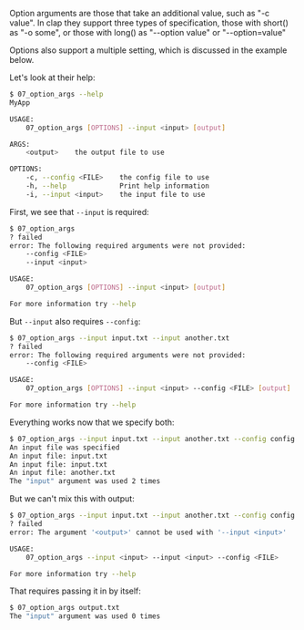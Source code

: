 Option arguments are those that take an additional value, such as "-c value". In clap they
support three types of specification, those with short() as "-o some", or those with long()
as "--option value" or "--option=value"

Options also support a multiple setting, which is discussed in the example below.

Let's look at their help:
```bash
$ 07_option_args --help
MyApp 

USAGE:
    07_option_args [OPTIONS] --input <input> [output]

ARGS:
    <output>    the output file to use

OPTIONS:
    -c, --config <FILE>    the config file to use
    -h, --help             Print help information
    -i, --input <input>    the input file to use
```

First, we see that `--input` is required:
```bash
$ 07_option_args
? failed
error: The following required arguments were not provided:
    --config <FILE>
    --input <input>

USAGE:
    07_option_args [OPTIONS] --input <input> [output]

For more information try --help
```

But `--input` also requires `--config`:
```bash
$ 07_option_args --input input.txt --input another.txt
? failed
error: The following required arguments were not provided:
    --config <FILE>

USAGE:
    07_option_args [OPTIONS] --input <input> --config <FILE> [output]

For more information try --help
```

Everything works now that we specify both:
```bash
$ 07_option_args --input input.txt --input another.txt --config config.toml
An input file was specified
An input file: input.txt
An input file: input.txt
An input file: another.txt
The "input" argument was used 2 times
```

But we can't mix this with output:
```bash
$ 07_option_args --input input.txt --input another.txt --config config.toml output.txt
? failed
error: The argument '<output>' cannot be used with '--input <input>'

USAGE:
    07_option_args --input <input> --input <input> --config <FILE>

For more information try --help
```

That requires passing it in by itself:
```bash
$ 07_option_args output.txt
The "input" argument was used 0 times
```
